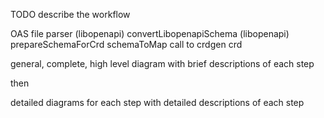 TODO
describe the workflow

OAS file
parser (libopenapi)
convertLibopenapiSchema (libopenapi)
prepareSchemaForCrd
schemaToMap
call to crdgen
crd


general, complete, high level diagram with brief descriptions of each step

then

detailed diagrams for each step with detailed descriptions of each step
